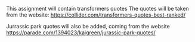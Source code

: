 This assignment will contain transformers quotes
The quotes will be taken from the website: https://collider.com/transformers-quotes-best-ranked/

Jurrassic park quotes will also be added, coming from the website https://parade.com/1394023/kaigreen/jurassic-park-quotes/ 
